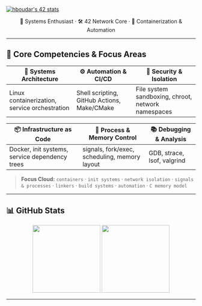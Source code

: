 [![hboudar's 42 stats](https://badge.mediaplus.ma/binary/hboudar)](https://github.com/oakoudad/badge42)

<p align="center">
  🧠 Systems Enthusiast · 🛠️ 42 Network Core · 🧩 Containerization & Automation
</p>

---

## 🧠 Core Competencies & Focus Areas

| 🧩 Systems Architecture     | ⚙️ Automation & CI/CD       | 🔐 Security & Isolation     |
|-----------------------------|-----------------------------|-----------------------------|
| Linux containerization, service orchestration | Shell scripting, GitHub Actions, Make/CMake | File system sandboxing, chroot, network namespaces |

| 📦 Infrastructure as Code | 🧵 Process & Memory Control | 📚 Debugging & Analysis     |
|---------------------------|-----------------------------|-----------------------------|
| Docker, init systems, service dependency trees | signals, fork/exec, scheduling, memory layout | GDB, strace, lsof, valgrind |

> **Focus Cloud:** `containers` · `init systems` · `network isolation` · `signals & processes` · `linkers` · `build systems` · `automation` · `C memory model`

---


## 📊 GitHub Stats

<div align="center">
  <img height="180em" src="https://github-readme-stats.vercel.app/api?username=hboudar&show_icons=true&theme=radical&include_all_commits=true&count_private=true"/>
  <img height="180em" src="https://github-readme-stats.vercel.app/api/top-langs/?username=hboudar&layout=compact&theme=radical"/>
</div>

---
